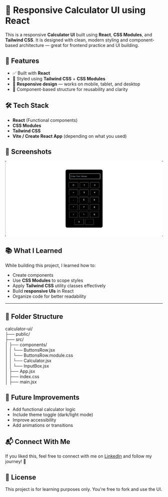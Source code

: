 # 🧮 Responsive Calculator UI using React

This is a responsive **Calculator UI** built using **React**, **CSS Modules**, and **Tailwind CSS**. It is designed with clean, modern styling and component-based architecture — great for frontend practice and UI building.

## 🚀 Features

- ✅ Built with **React**
- 🎨 Styled using **Tailwind CSS** + **CSS Modules**
- 📱 **Responsive design** — works on mobile, tablet, and desktop
- 🧩 Component-based structure for reusability and clarity


## 🛠️ Tech Stack

- **React** (Functional components)
- **CSS Modules**
- **Tailwind CSS**
- **Vite / Create React App** (depending on what you used)

## 📸 Screenshots

<img src="/src/assets/CalculatorWeb.png"></img>


## 📚 What I Learned

While building this project, I learned how to:

- Create components
- Use **CSS Modules** to scope styles
- Apply **Tailwind CSS** utility classes effectively
- Build **responsive UIs** in React
- Organize code for better readability

---

## 📂 Folder Structure

calculator-ui/<br>
├── public/<br>
├── src/<br>
│ ├── components/<br>
│ │ └── ButtonsRow.jsx<br>
│ │ └── ButtonsRow.module.css<br>
│ │ └── Calculator.jsx<br>
│ │ └── InputBox.jsx<br>
│ ├── App.jsx<br>
│ ├── index.css<br>
│ ├── main.jsx


## 🚧 Future Improvements

- Add functional calculator logic
- Include theme toggle (dark/light mode)
- Improve accessibility
- Add animations or transitions


## 📬 Connect With Me

If you liked this, feel free to connect with me on [LinkedIn](https://linkedin.com/in/shahmir-qureshi-162200252) and follow my journey! 🚀


## 📄 License

This project is for learning purposes only. You're free to fork and use the UI.
